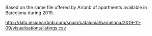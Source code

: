 Based on the same file offered by Airbnb of apartments available in Barcelona during 2019.

http://data.insideairbnb.com/spain/catalonia/barcelona/2019-11-09/visualisations/listings.csv

